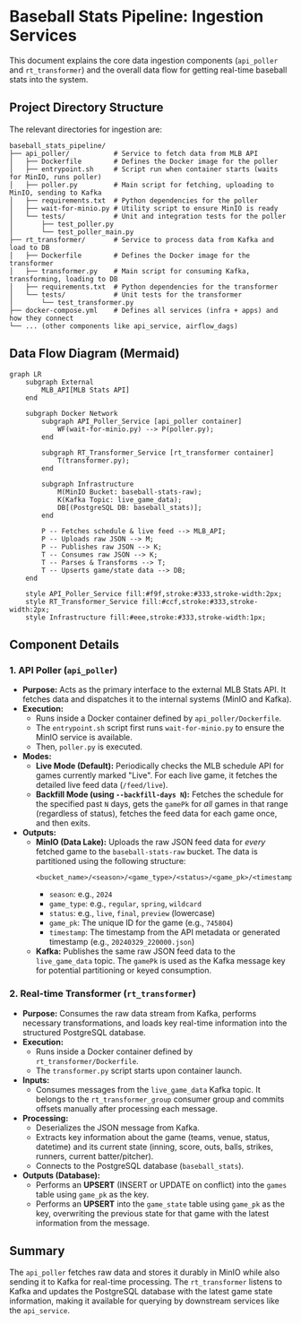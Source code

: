 # Baseball Stats Pipeline: Ingestion Services

This document explains the core data ingestion components (`api_poller` and `rt_transformer`) and the overall data flow for getting real-time baseball stats into the system.

## Project Directory Structure

The relevant directories for ingestion are:

```
baseball_stats_pipeline/
├── api_poller/           # Service to fetch data from MLB API
│   ├── Dockerfile        # Defines the Docker image for the poller
│   ├── entrypoint.sh     # Script run when container starts (waits for MinIO, runs poller)
│   ├── poller.py         # Main script for fetching, uploading to MinIO, sending to Kafka
│   ├── requirements.txt  # Python dependencies for the poller
│   ├── wait-for-minio.py # Utility script to ensure MinIO is ready
│   └── tests/            # Unit and integration tests for the poller
│       ├── test_poller.py
│       └── test_poller_main.py
├── rt_transformer/       # Service to process data from Kafka and load to DB
│   ├── Dockerfile        # Defines the Docker image for the transformer
│   ├── transformer.py    # Main script for consuming Kafka, transforming, loading to DB
│   ├── requirements.txt  # Python dependencies for the transformer
│   └── tests/            # Unit tests for the transformer
│       └── test_transformer.py
├── docker-compose.yml    # Defines all services (infra + apps) and how they connect
└── ... (other components like api_service, airflow_dags)
```

## Data Flow Diagram (Mermaid)

```mermaid
graph LR
    subgraph External
        MLB_API[MLB Stats API]
    end

    subgraph Docker Network
        subgraph API_Poller_Service [api_poller container]
            WF(wait-for-minio.py) --> P(poller.py);
        end

        subgraph RT_Transformer_Service [rt_transformer container]
            T(transformer.py);
        end

        subgraph Infrastructure
            M(MinIO Bucket: baseball-stats-raw);
            K(Kafka Topic: live_game_data);
            DB[(PostgreSQL DB: baseball_stats)];
        end

        P -- Fetches schedule & live feed --> MLB_API;
        P -- Uploads raw JSON --> M;
        P -- Publishes raw JSON --> K;
        T -- Consumes raw JSON --> K;
        T -- Parses & Transforms --> T;
        T -- Upserts game/state data --> DB;
    end

    style API_Poller_Service fill:#f9f,stroke:#333,stroke-width:2px;
    style RT_Transformer_Service fill:#ccf,stroke:#333,stroke-width:2px;
    style Infrastructure fill:#eee,stroke:#333,stroke-width:1px;
```

## Component Details

### 1. API Poller (`api_poller`)

*   **Purpose:** Acts as the primary interface to the external MLB Stats API. It fetches data and dispatches it to the internal systems (MinIO and Kafka).
*   **Execution:**
    *   Runs inside a Docker container defined by `api_poller/Dockerfile`.
    *   The `entrypoint.sh` script first runs `wait-for-minio.py` to ensure the MinIO service is available.
    *   Then, `poller.py` is executed.
*   **Modes:**
    *   **Live Mode (Default):** Periodically checks the MLB schedule API for games currently marked "Live". For each live game, it fetches the detailed live feed data (`/feed/live`).
    *   **Backfill Mode (using `--backfill-days N`):** Fetches the schedule for the specified past `N` days, gets the `gamePk` for *all* games in that range (regardless of status), fetches the feed data for each game once, and then exits.
*   **Outputs:**
    *   **MinIO (Data Lake):** Uploads the raw JSON feed data for *every* fetched game to the `baseball-stats-raw` bucket. The data is partitioned using the following structure:
        ```
        <bucket_name>/<season>/<game_type>/<status>/<game_pk>/<timestamp>.json
        ```
        *   `season`: e.g., `2024`
        *   `game_type`: e.g., `regular`, `spring`, `wildcard`
        *   `status`: e.g., `live`, `final`, `preview` (lowercase)
        *   `game_pk`: The unique ID for the game (e.g., `745804`)
        *   `timestamp`: The timestamp from the API metadata or generated timestamp (e.g., `20240329_220000.json`)
    *   **Kafka:** Publishes the same raw JSON feed data to the `live_game_data` topic. The `gamePk` is used as the Kafka message key for potential partitioning or keyed consumption.

### 2. Real-time Transformer (`rt_transformer`)

*   **Purpose:** Consumes the raw data stream from Kafka, performs necessary transformations, and loads key real-time information into the structured PostgreSQL database.
*   **Execution:**
    *   Runs inside a Docker container defined by `rt_transformer/Dockerfile`.
    *   The `transformer.py` script starts upon container launch.
*   **Inputs:**
    *   Consumes messages from the `live_game_data` Kafka topic. It belongs to the `rt_transformer_group` consumer group and commits offsets manually after processing each message.
*   **Processing:**
    *   Deserializes the JSON message from Kafka.
    *   Extracts key information about the game (teams, venue, status, datetime) and its current state (inning, score, outs, balls, strikes, runners, current batter/pitcher).
    *   Connects to the PostgreSQL database (`baseball_stats`).
*   **Outputs (Database):**
    *   Performs an **UPSERT** (INSERT or UPDATE on conflict) into the `games` table using `game_pk` as the key.
    *   Performs an **UPSERT** into the `game_state` table using `game_pk` as the key, overwriting the previous state for that game with the latest information from the message.

## Summary

The `api_poller` fetches raw data and stores it durably in MinIO while also sending it to Kafka for real-time processing. The `rt_transformer` listens to Kafka and updates the PostgreSQL database with the latest game state information, making it available for querying by downstream services like the `api_service`.
